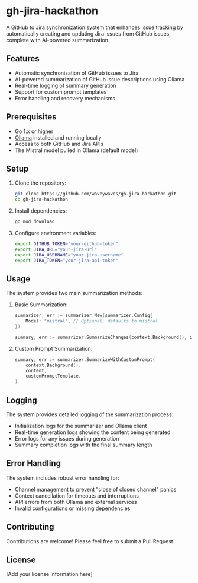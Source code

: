 # gh-jira-hackathon

A GitHub to Jira synchronization system that enhances issue tracking by automatically creating and updating Jira issues from GitHub issues, complete with AI-powered summarization.

## Features

- Automatic synchronization of GitHub issues to Jira
- AI-powered summarization of GitHub issue descriptions using Ollama
- Real-time logging of summary generation
- Support for custom prompt templates
- Error handling and recovery mechanisms

## Prerequisites

- Go 1.x or higher
- [Ollama](https://ollama.ai/) installed and running locally
- Access to both GitHub and Jira APIs
- The Mistral model pulled in Ollama (default model)

## Setup

1. Clone the repository:
   ```bash
   git clone https://github.com/waveywaves/gh-jira-hackathon.git
   cd gh-jira-hackathon
   ```

2. Install dependencies:
   ```bash
   go mod download
   ```

3. Configure environment variables:
   ```bash
   export GITHUB_TOKEN="your-github-token"
   export JIRA_URL="your-jira-url"
   export JIRA_USERNAME="your-jira-username"
   export JIRA_TOKEN="your-jira-api-token"
   ```

## Usage

The system provides two main summarization methods:

1. Basic Summarization:
   ```go
   summarizer, err := summarizer.New(summarizer.Config{
       Model: "mistral", // Optional, defaults to mistral
   })
   
   summary, err := summarizer.SummarizeChanges(context.Background(), issueDescription)
   ```

2. Custom Prompt Summarization:
   ```go
   summary, err := summarizer.SummarizeWithCustomPrompt(
       context.Background(),
       content,
       customPromptTemplate,
   )
   ```

## Logging

The system provides detailed logging of the summarization process:

- Initialization logs for the summarizer and Ollama client
- Real-time generation logs showing the content being generated
- Error logs for any issues during generation
- Summary completion logs with the final summary length

## Error Handling

The system includes robust error handling for:
- Channel management to prevent "close of closed channel" panics
- Context cancellation for timeouts and interruptions
- API errors from both Ollama and external services
- Invalid configurations or missing dependencies

## Contributing

Contributions are welcome! Please feel free to submit a Pull Request.

## License

[Add your license information here]